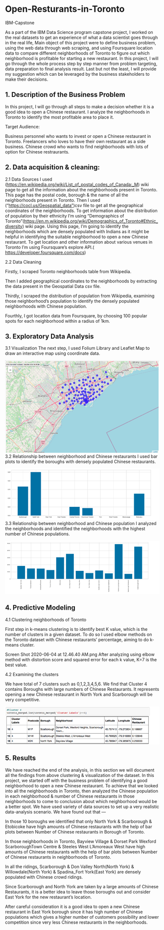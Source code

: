 # Open-Resturants-in-Toronto
IBM-Capstone

As a part of the IBM Data Science program capstone project, I worked on the real datasets to get an experience of what a data scientist goes through in the real life, Main object of this project were to define business problem, using the web data through web scraping, and using Foursquare location data to compare different neighborhoods of Toronto to figure out which neighborhood is profitable for starting a new restaurant. In this project, I will go through the whole process step by step manner from problem targeting, data preparation to final analysis result. Last but not the least, I will provide my suggestion which can be leveraged by the business stakeholders to make their decisions.

## 1. Description of the Business Problem

In this project, I will go through all steps to make a decision whether it is a good idea to open a Chinese restaurant.
I analyze the neighborhoods in Toronto to identify the most profitable area to place it.


Target Audience:

Business personnel who wants to invest or open a Chinese restaurant in Toronto.
Freelancers who loves to have their own restaurant as a side business.
Chinese crowd who wants to find neighborhoods with lots of option for Chinese restraurants.

## 2. Data acquisition & cleaning:

2.1 Data Sources
I used (https://en.wikipedia.org/wiki/List_of_postal_codes_of_Canada:_M) wiki page to get all the information about the neighborhoods present in Toronto. This page has the postal code, borough & the name of all the neighborhoods present in Toronto.
Then I used (“https://cocl.us/Geospatial_data”)csv file to get all the geographical coordinates of the neighborhoods.
To get information about the distribution of population by their ethnicity I’m using “Demographics of Toronto”(https://en.m.wikipedia.org/wiki/Demographics_of_Toronto#Ethnic_diversity) wiki page. Using this page, I’m going to identify the neighborhoods which are densely populated with Indians as it might be helpful in identifying the suitable neighborhood to open a new Chinese restaurant.
To get location and other information about various venues in Toronto I’m using Foursquare’s explore API.( https://developer.foursquare.com/docs)

2.2 Data Cleaning

Firstly, I scraped Toronto neighborhoods table from Wikipedia.

Then I added geographical coordinates to the neighborhoods by extracting the data present in the Geospatial Data csv file.

Thirdly, I scraped the distribution of population from Wikipedia, examining those neighborhood’s population to identify the densely populated neighborhoods with Chinese population.

Fourthly, I got location data from Foursquare, by choosing 100 popular spots for each neighborhood within a radius of 1km.

## 3. Exploratory Data Analysis

3.1 Visualization
The next step, I used Folium Library and Leaflet Map to draw an interactive map using coordinate data.

![alt text](https://github.com/YiqingFan/Open-Resturants-in-Toronto/blob/main/vis-map.png)
3.2 Relationship between neighborhood and Chinese restaurants
I used bar plots to identify the boroughs with densely populated Chinese restaurants.

![alt_text](https://github.com/YiqingFan/Open-Resturants-in-Toronto/blob/main/boroughs.png)
3.3 Relationship between neighborhood and Chinese population
I analyzed the neighborhoods and identified the neighborhoods with the highest number of Chinese populations.

![alt_text](https://github.com/YiqingFan/Open-Resturants-in-Toronto/blob/main/neighborhood.png)

## 4. Predictive Modeling

4.1 Clustering neighborhoods of Toronto

First step in k-means clustering is to identify best K value, which is the number of clusters in a given dataset. To do so I used elbow methods on the Toronto dataset with Chinese restaurants’ percentage, aiming to do k-means cluster.

Screen Shot 2020-06-04 at 12.46.40 AM.png
After analyzing using elbow method with distortion score and squared error for each k value, K=7 is the best value.

4.2 Examining the clusters

We have total of 7 clusters such as 0,1,2,3,4,5,6. 
We find that Cluster 4 contains Boroughs with large numbers of Chinese Restaurants. It represents opening a new Chinese restaurant in North York and Scarborough will be very competitive.

![alt_text](https://github.com/YiqingFan/Open-Resturants-in-Toronto/blob/main/result.png)

## 5. Results

We have reached the end of the analysis, in this section we will document all the findings from above clustering & visualization of the dataset. In this project, we started off with the business problem of identifying a good neighborhood to open a new Chinese restaurant. To achieve that we looked into all the neighborhoods in Toronto, then analyzed the Chinese population in each neighborhood & number of Chinese restaurants in those neighborhoods to come to conclusion about which neighborhood would be a better spot. We have used variety of data sources to set up a very realistic data-analysis scenario. We have found out that —

In those 10 boroughs we identified that only North York & Scarborough & Etobicoke have high amounts of Chinese restaurants with the help of bar plots between Number of Chinese restaurants in Borough of Toronto.

In those neighborhoods in Toronto, Bayview Village & Dorset Park Wexford ScarboroughTown Centre & Steeles West L’Amoreaux West have high amounts of Chinese restaurants with the help of bar plots between Number of Chinese restaurants in neighborhoods of Toronto.

In all the ridings, Scarborough & Don Valley North(North York) & Willowdale(North York) & Spadina_Fort York(East York) are densely populated with Chinese crowd ridings.

Since Scarborough and North York are taken by a large amounts of Chinese Restaurants, it is a better idea to leave those boroughs out and consider East York for the new restaurant’s location.

After careful consideration it is a good idea to open a new Chinese restaurant in East York borough since it has high number of Chinese populations which gives a higher number of customers possibility and lower competition since very less Chinese restaurants in the neighborhoods.
